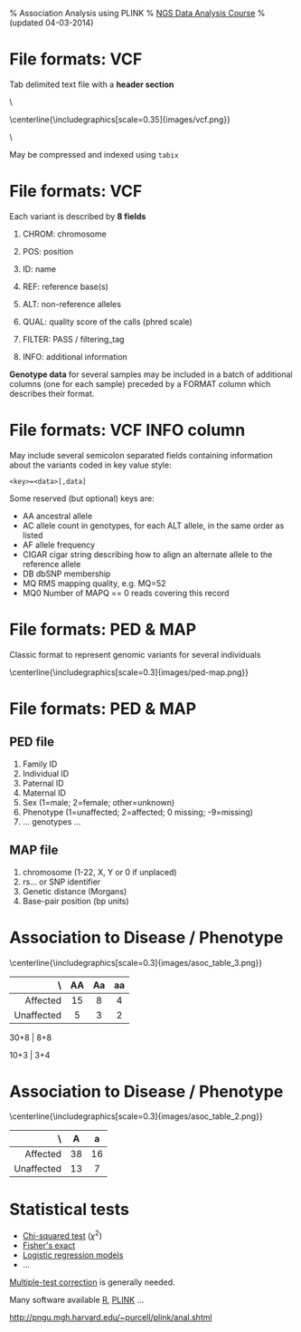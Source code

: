 % Association Analysis using PLINK
% [NGS Data Analysis Course](http://ngscourse.github.io/)
% (updated 04-03-2014)


File formats: VCF
================================================================================

Tab delimited text file with a __header section__

\ 

<!--
![](images/vcf.png)
-->

\centerline{\includegraphics[scale=0.35]{images/vcf.png}}

\ 

May be compressed and indexed using ``tabix``


File formats: VCF
================================================================================

Each variant is described by __8 fields__

1. CHROM: chromosome
2. POS: position
3. ID: name
4. REF: reference base(s)
5. ALT: non-reference alleles

6. QUAL: quality score of the calls (phred scale)
7. FILTER: PASS / filtering_tag
8. INFO: additional information 


__Genotype data__ for several samples may be included in 
a batch of additional columns (one for each sample)
preceded by a FORMAT column which describes their format.



File formats: VCF INFO column
================================================================================

May include several semicolon separated fields
containing information about the variants coded in key value style:

    <key>=<data>[,data]

Some reserved (but optional) keys are:

- AA ancestral allele
- AC allele count in genotypes, for each ALT allele, in the same order as listed
- AF allele frequency
- CIGAR cigar string describing how to align an alternate allele to the reference allele
- DB dbSNP membership
- MQ RMS mapping quality, e.g. MQ=52
- MQ0 Number of MAPQ == 0 reads covering this record

<!--
- NS Number of samples with data
- SB strand bias at this position
- SOMATIC: indicates that the record is a somatic mutation
- VALIDATED validated by follow-up experiment
-->



File formats: PED & MAP
================================================================================

Classic format to represent genomic variants for several individuals

\centerline{\includegraphics[scale=0.3]{images/ped-map.png}}

<!--
Some variants of the format are described depending on the software used to read or write them.
Those variants may include _transposed_ versions of the format which is 
closer to standard _genomic_ representation of this kind of information.
-->

File formats: PED & MAP
================================================================================

PED file
---------

1. Family ID
2. Individual ID
3. Paternal ID
4. Maternal ID
5. Sex (1=male; 2=female; other=unknown)
6. Phenotype (1=unaffected; 2=affected; 0 missing; -9=missing)
7. ... genotypes ...


MAP file
--------

1. chromosome (1-22, X, Y or 0 if unplaced)
2. rs... or SNP identifier
3. Genetic distance (Morgans)
4. Base-pair position (bp units)


Association to Disease / Phenotype
================================================================================

<!--
images from:
http://www.mailund.dk/index.php/2008/02/27/association-mapping-and-local-genealogies/

tables form:
http://www.tablesgenerator.com/markdown_tables
-->

\centerline{\includegraphics[scale=0.3]{images/asoc_table_3.png}}



|   \        | AA | Aa | aa |
|-----------:|:--:|:--:|:--:|
|   Affected | 15 |  8 |  4 |
| Unaffected |  5 |  3 |  2 |

30+8  |  8+8

10+3 |  3+4


Association to Disease / Phenotype
================================================================================

\centerline{\includegraphics[scale=0.3]{images/asoc_table_2.png}}

|   \        |  A |  a |
|-----------:|:--:|:--:|
|   Affected | 38 | 16 |
| Unaffected | 13 |  7 |



Statistical tests
================================================================================

- [Chi-squared test](http://en.wikipedia.org/wiki/Chi-squared_test) ($\chi^2$)
- [Fisher's exact](http://en.wikipedia.org/wiki/Fisher's_exact_test)
- [Logistic regression models](http://en.wikipedia.org/wiki/Logistic_regression)
- ...

[Multiple-test correction](http://www.ncbi.nlm.nih.gov/pmc/articles/PMC2907892/) is generally needed.

Many software available [R](http://cran.es.r-project.org/), [PLINK](http://pngu.mgh.harvard.edu/~purcell/plink/) ... 

<http://pngu.mgh.harvard.edu/~purcell/plink/anal.shtml>
